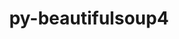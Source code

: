 ---
title: "py-beautifulsoup4"
layout: cache
categories: [package, develop]
meta: {"versions": ["4.12.3"], "compilers": ["gcc@=11.1.0", "gcc@=11.4.0", "gcc@=9.4.0", "oneapi@=2024.2.1"], "oss": ["ubuntu20.04", "ubuntu22.04"], "platforms": ["linux"], "targets": ["neoverse_v1", "neoverse_v2", "ppc64le", "x86_64_v3"], "stacks": ["data-vis-sdk", "e4s", "e4s-neoverse-v2", "e4s-neoverse_v1", "e4s-oneapi", "e4s-power", "root"], "num_specs": 108, "num_specs_by_stack": {"root": 108, "e4s-power": 21, "data-vis-sdk": 7, "e4s-neoverse_v1": 21, "e4s-neoverse-v2": 16, "e4s": 21, "e4s-oneapi": 22}}
spec_details: [{"hash": "vn5ra7xnwq7ohpzy7w7jjybkamkhxzg2", "compiler": "gcc@=9.4.0", "versions": ["4.12.3"], "os": "ubuntu20.04", "platform": "linux", "target": "ppc64le", "variants": ["build_system=python_pip", "~html5lib", "~lxml"], "stacks": ["root", "e4s-power"], "size": "-", "tarball": "https://binaries.spack.io/develop/build_cache/linux-ubuntu20.04-ppc64le/gcc-9.4.0/py-beautifulsoup4-4.12.3/linux-ubuntu20.04-ppc64le-gcc-9.4.0-py-beautifulsoup4-4.12.3-vn5ra7xnwq7ohpzy7w7jjybkamkhxzg2.spack"}, {"hash": "s3puuela6anpndlxc7oden24docpq2xx", "compiler": "gcc@=9.4.0", "versions": ["4.12.3"], "os": "ubuntu20.04", "platform": "linux", "target": "ppc64le", "variants": ["build_system=python_pip", "~html5lib", "~lxml"], "stacks": ["root", "e4s-power"], "size": "-", "tarball": "https://binaries.spack.io/develop/build_cache/linux-ubuntu20.04-ppc64le/gcc-9.4.0/py-beautifulsoup4-4.12.3/linux-ubuntu20.04-ppc64le-gcc-9.4.0-py-beautifulsoup4-4.12.3-s3puuela6anpndlxc7oden24docpq2xx.spack"}, {"hash": "mouo5glqhtcqzlrfi4suavuhviqs7muz", "compiler": "gcc@=9.4.0", "versions": ["4.12.3"], "os": "ubuntu20.04", "platform": "linux", "target": "ppc64le", "variants": ["build_system=python_pip", "~html5lib", "~lxml"], "stacks": ["root", "e4s-power"], "size": "-", "tarball": "https://binaries.spack.io/develop/build_cache/linux-ubuntu20.04-ppc64le/gcc-9.4.0/py-beautifulsoup4-4.12.3/linux-ubuntu20.04-ppc64le-gcc-9.4.0-py-beautifulsoup4-4.12.3-mouo5glqhtcqzlrfi4suavuhviqs7muz.spack"}, {"hash": "kd7wqoaa3p7gs7hqzvpvp7da2wi5fsi3", "compiler": "gcc@=9.4.0", "versions": ["4.12.3"], "os": "ubuntu20.04", "platform": "linux", "target": "ppc64le", "variants": ["build_system=python_pip", "~html5lib", "~lxml"], "stacks": ["root", "e4s-power"], "size": "-", "tarball": "https://binaries.spack.io/develop/build_cache/linux-ubuntu20.04-ppc64le/gcc-9.4.0/py-beautifulsoup4-4.12.3/linux-ubuntu20.04-ppc64le-gcc-9.4.0-py-beautifulsoup4-4.12.3-kd7wqoaa3p7gs7hqzvpvp7da2wi5fsi3.spack"}, {"hash": "opgqmjouvhawxgwvkccu4l3z24dcun5l", "compiler": "gcc@=9.4.0", "versions": ["4.12.3"], "os": "ubuntu20.04", "platform": "linux", "target": "ppc64le", "variants": ["build_system=python_pip", "~html5lib", "~lxml"], "stacks": ["root", "e4s-power"], "size": "-", "tarball": "https://binaries.spack.io/develop/build_cache/linux-ubuntu20.04-ppc64le/gcc-9.4.0/py-beautifulsoup4-4.12.3/linux-ubuntu20.04-ppc64le-gcc-9.4.0-py-beautifulsoup4-4.12.3-opgqmjouvhawxgwvkccu4l3z24dcun5l.spack"}, {"hash": "q6htpicqcre5db6mlfjf2xtqvguwjbgw", "compiler": "gcc@=9.4.0", "versions": ["4.12.3"], "os": "ubuntu20.04", "platform": "linux", "target": "ppc64le", "variants": ["build_system=python_pip", "~html5lib", "~lxml"], "stacks": ["root", "e4s-power"], "size": "-", "tarball": "https://binaries.spack.io/develop/build_cache/linux-ubuntu20.04-ppc64le/gcc-9.4.0/py-beautifulsoup4-4.12.3/linux-ubuntu20.04-ppc64le-gcc-9.4.0-py-beautifulsoup4-4.12.3-q6htpicqcre5db6mlfjf2xtqvguwjbgw.spack"}, {"hash": "mfogc7ngvzngd4pgh4ridjwx42mqdeth", "compiler": "gcc@=9.4.0", "versions": ["4.12.3"], "os": "ubuntu20.04", "platform": "linux", "target": "ppc64le", "variants": ["build_system=python_pip", "~html5lib", "~lxml"], "stacks": ["root", "e4s-power"], "size": "-", "tarball": "https://binaries.spack.io/develop/build_cache/linux-ubuntu20.04-ppc64le/gcc-9.4.0/py-beautifulsoup4-4.12.3/linux-ubuntu20.04-ppc64le-gcc-9.4.0-py-beautifulsoup4-4.12.3-mfogc7ngvzngd4pgh4ridjwx42mqdeth.spack"}, {"hash": "3gi2bkpqb7kzdfwxhagpgcc4jou5guhi", "compiler": "gcc@=9.4.0", "versions": ["4.12.3"], "os": "ubuntu20.04", "platform": "linux", "target": "ppc64le", "variants": ["build_system=python_pip", "~html5lib", "~lxml"], "stacks": ["root", "e4s-power"], "size": "-", "tarball": "https://binaries.spack.io/develop/build_cache/linux-ubuntu20.04-ppc64le/gcc-9.4.0/py-beautifulsoup4-4.12.3/linux-ubuntu20.04-ppc64le-gcc-9.4.0-py-beautifulsoup4-4.12.3-3gi2bkpqb7kzdfwxhagpgcc4jou5guhi.spack"}, {"hash": "4cdxthiafggofvgdd3gvtcawmqxgkhgr", "compiler": "gcc@=9.4.0", "versions": ["4.12.3"], "os": "ubuntu20.04", "platform": "linux", "target": "ppc64le", "variants": ["build_system=python_pip", "~html5lib", "~lxml"], "stacks": ["root", "e4s-power"], "size": "-", "tarball": "https://binaries.spack.io/develop/build_cache/linux-ubuntu20.04-ppc64le/gcc-9.4.0/py-beautifulsoup4-4.12.3/linux-ubuntu20.04-ppc64le-gcc-9.4.0-py-beautifulsoup4-4.12.3-4cdxthiafggofvgdd3gvtcawmqxgkhgr.spack"}, {"hash": "cdokqhfkqzahze6djm6fxwp6whzvls34", "compiler": "gcc@=9.4.0", "versions": ["4.12.3"], "os": "ubuntu20.04", "platform": "linux", "target": "ppc64le", "variants": ["build_system=python_pip", "~html5lib", "~lxml"], "stacks": ["root", "e4s-power"], "size": "-", "tarball": "https://binaries.spack.io/develop/build_cache/linux-ubuntu20.04-ppc64le/gcc-9.4.0/py-beautifulsoup4-4.12.3/linux-ubuntu20.04-ppc64le-gcc-9.4.0-py-beautifulsoup4-4.12.3-cdokqhfkqzahze6djm6fxwp6whzvls34.spack"}, {"hash": "dbm5hkuqkpgkdllg5asgsibk62am7jpt", "compiler": "gcc@=9.4.0", "versions": ["4.12.3"], "os": "ubuntu20.04", "platform": "linux", "target": "ppc64le", "variants": ["build_system=python_pip", "~html5lib", "~lxml"], "stacks": ["root", "e4s-power"], "size": "-", "tarball": "https://binaries.spack.io/develop/build_cache/linux-ubuntu20.04-ppc64le/gcc-9.4.0/py-beautifulsoup4-4.12.3/linux-ubuntu20.04-ppc64le-gcc-9.4.0-py-beautifulsoup4-4.12.3-dbm5hkuqkpgkdllg5asgsibk62am7jpt.spack"}, {"hash": "kppzoboz3nxxj6und7ad2eikbemt32wa", "compiler": "gcc@=9.4.0", "versions": ["4.12.3"], "os": "ubuntu20.04", "platform": "linux", "target": "ppc64le", "variants": ["build_system=python_pip", "~html5lib", "~lxml"], "stacks": ["root", "e4s-power"], "size": "-", "tarball": "https://binaries.spack.io/develop/build_cache/linux-ubuntu20.04-ppc64le/gcc-9.4.0/py-beautifulsoup4-4.12.3/linux-ubuntu20.04-ppc64le-gcc-9.4.0-py-beautifulsoup4-4.12.3-kppzoboz3nxxj6und7ad2eikbemt32wa.spack"}, {"hash": "losxune2japhx4a5bf4hi3x7vmrkcmgy", "compiler": "gcc@=9.4.0", "versions": ["4.12.3"], "os": "ubuntu20.04", "platform": "linux", "target": "ppc64le", "variants": ["build_system=python_pip", "~html5lib", "~lxml"], "stacks": ["root", "e4s-power"], "size": "-", "tarball": "https://binaries.spack.io/develop/build_cache/linux-ubuntu20.04-ppc64le/gcc-9.4.0/py-beautifulsoup4-4.12.3/linux-ubuntu20.04-ppc64le-gcc-9.4.0-py-beautifulsoup4-4.12.3-losxune2japhx4a5bf4hi3x7vmrkcmgy.spack"}, {"hash": "lukhr4oqlpj7jpcqpghwhtwy3wb7mbt6", "compiler": "gcc@=9.4.0", "versions": ["4.12.3"], "os": "ubuntu20.04", "platform": "linux", "target": "ppc64le", "variants": ["build_system=python_pip", "~html5lib", "~lxml"], "stacks": ["root", "e4s-power"], "size": "-", "tarball": "https://binaries.spack.io/develop/build_cache/linux-ubuntu20.04-ppc64le/gcc-9.4.0/py-beautifulsoup4-4.12.3/linux-ubuntu20.04-ppc64le-gcc-9.4.0-py-beautifulsoup4-4.12.3-lukhr4oqlpj7jpcqpghwhtwy3wb7mbt6.spack"}, {"hash": "mwbejsle3v33stnoqtzcoit4uyicgl6l", "compiler": "gcc@=9.4.0", "versions": ["4.12.3"], "os": "ubuntu20.04", "platform": "linux", "target": "ppc64le", "variants": ["build_system=python_pip", "~html5lib", "~lxml"], "stacks": ["root", "e4s-power"], "size": "-", "tarball": "https://binaries.spack.io/develop/build_cache/linux-ubuntu20.04-ppc64le/gcc-9.4.0/py-beautifulsoup4-4.12.3/linux-ubuntu20.04-ppc64le-gcc-9.4.0-py-beautifulsoup4-4.12.3-mwbejsle3v33stnoqtzcoit4uyicgl6l.spack"}, {"hash": "s7pqm7nbnsjy36fwevidwm6erv4cpf7d", "compiler": "gcc@=9.4.0", "versions": ["4.12.3"], "os": "ubuntu20.04", "platform": "linux", "target": "ppc64le", "variants": ["build_system=python_pip", "~html5lib", "~lxml"], "stacks": ["root", "e4s-power"], "size": "-", "tarball": "https://binaries.spack.io/develop/build_cache/linux-ubuntu20.04-ppc64le/gcc-9.4.0/py-beautifulsoup4-4.12.3/linux-ubuntu20.04-ppc64le-gcc-9.4.0-py-beautifulsoup4-4.12.3-s7pqm7nbnsjy36fwevidwm6erv4cpf7d.spack"}, {"hash": "ss2jhxlr4pblg2lqyn2io22cqhe5iq3m", "compiler": "gcc@=9.4.0", "versions": ["4.12.3"], "os": "ubuntu20.04", "platform": "linux", "target": "ppc64le", "variants": ["build_system=python_pip", "~html5lib", "~lxml"], "stacks": ["root", "e4s-power"], "size": "-", "tarball": "https://binaries.spack.io/develop/build_cache/linux-ubuntu20.04-ppc64le/gcc-9.4.0/py-beautifulsoup4-4.12.3/linux-ubuntu20.04-ppc64le-gcc-9.4.0-py-beautifulsoup4-4.12.3-ss2jhxlr4pblg2lqyn2io22cqhe5iq3m.spack"}, {"hash": "v2bvbz6spip3eyk2ua325jqjavpebdfg", "compiler": "gcc@=9.4.0", "versions": ["4.12.3"], "os": "ubuntu20.04", "platform": "linux", "target": "ppc64le", "variants": ["build_system=python_pip", "~html5lib", "~lxml"], "stacks": ["root", "e4s-power"], "size": "-", "tarball": "https://binaries.spack.io/develop/build_cache/linux-ubuntu20.04-ppc64le/gcc-9.4.0/py-beautifulsoup4-4.12.3/linux-ubuntu20.04-ppc64le-gcc-9.4.0-py-beautifulsoup4-4.12.3-v2bvbz6spip3eyk2ua325jqjavpebdfg.spack"}, {"hash": "vdwfucdfibx4uvy3un2y4jprrlw5njnu", "compiler": "gcc@=9.4.0", "versions": ["4.12.3"], "os": "ubuntu20.04", "platform": "linux", "target": "ppc64le", "variants": ["build_system=python_pip", "~html5lib", "~lxml"], "stacks": ["root", "e4s-power"], "size": "-", "tarball": "https://binaries.spack.io/develop/build_cache/linux-ubuntu20.04-ppc64le/gcc-9.4.0/py-beautifulsoup4-4.12.3/linux-ubuntu20.04-ppc64le-gcc-9.4.0-py-beautifulsoup4-4.12.3-vdwfucdfibx4uvy3un2y4jprrlw5njnu.spack"}, {"hash": "xpxsxzeiv7qxv3lusdk3rp7un44qccbt", "compiler": "gcc@=9.4.0", "versions": ["4.12.3"], "os": "ubuntu20.04", "platform": "linux", "target": "ppc64le", "variants": ["build_system=python_pip", "~html5lib", "~lxml"], "stacks": ["root", "e4s-power"], "size": "-", "tarball": "https://binaries.spack.io/develop/build_cache/linux-ubuntu20.04-ppc64le/gcc-9.4.0/py-beautifulsoup4-4.12.3/linux-ubuntu20.04-ppc64le-gcc-9.4.0-py-beautifulsoup4-4.12.3-xpxsxzeiv7qxv3lusdk3rp7un44qccbt.spack"}, {"hash": "ypiicrhy736ayudza2xr33fmvaal45cp", "compiler": "gcc@=9.4.0", "versions": ["4.12.3"], "os": "ubuntu20.04", "platform": "linux", "target": "ppc64le", "variants": ["build_system=python_pip", "~html5lib", "~lxml"], "stacks": ["root", "e4s-power"], "size": "-", "tarball": "https://binaries.spack.io/develop/build_cache/linux-ubuntu20.04-ppc64le/gcc-9.4.0/py-beautifulsoup4-4.12.3/linux-ubuntu20.04-ppc64le-gcc-9.4.0-py-beautifulsoup4-4.12.3-ypiicrhy736ayudza2xr33fmvaal45cp.spack"}, {"hash": "4e4jbmqm7qchiqliav5pngiat5ameoc4", "compiler": "gcc@=11.1.0", "versions": ["4.12.3"], "os": "ubuntu20.04", "platform": "linux", "target": "x86_64_v3", "variants": ["build_system=python_pip", "~html5lib", "~lxml"], "stacks": ["root", "data-vis-sdk"], "size": "-", "tarball": "https://binaries.spack.io/develop/build_cache/linux-ubuntu20.04-x86_64_v3/gcc-11.1.0/py-beautifulsoup4-4.12.3/linux-ubuntu20.04-x86_64_v3-gcc-11.1.0-py-beautifulsoup4-4.12.3-4e4jbmqm7qchiqliav5pngiat5ameoc4.spack"}, {"hash": "72hu2rea7wdb3q2hf62ciginadungpeo", "compiler": "gcc@=11.1.0", "versions": ["4.12.3"], "os": "ubuntu20.04", "platform": "linux", "target": "x86_64_v3", "variants": ["build_system=python_pip", "~html5lib", "~lxml"], "stacks": ["root", "data-vis-sdk"], "size": "-", "tarball": "https://binaries.spack.io/develop/build_cache/linux-ubuntu20.04-x86_64_v3/gcc-11.1.0/py-beautifulsoup4-4.12.3/linux-ubuntu20.04-x86_64_v3-gcc-11.1.0-py-beautifulsoup4-4.12.3-72hu2rea7wdb3q2hf62ciginadungpeo.spack"}, {"hash": "kh6ssf2wm7cxlyxlyk334l2wvspbq6r3", "compiler": "gcc@=11.1.0", "versions": ["4.12.3"], "os": "ubuntu20.04", "platform": "linux", "target": "x86_64_v3", "variants": ["build_system=python_pip", "~html5lib", "~lxml"], "stacks": ["root", "data-vis-sdk"], "size": "-", "tarball": "https://binaries.spack.io/develop/build_cache/linux-ubuntu20.04-x86_64_v3/gcc-11.1.0/py-beautifulsoup4-4.12.3/linux-ubuntu20.04-x86_64_v3-gcc-11.1.0-py-beautifulsoup4-4.12.3-kh6ssf2wm7cxlyxlyk334l2wvspbq6r3.spack"}, {"hash": "admrpyjbnb76xyjcbkq7vlnfpsf33urv", "compiler": "gcc@=11.1.0", "versions": ["4.12.3"], "os": "ubuntu20.04", "platform": "linux", "target": "x86_64_v3", "variants": ["build_system=python_pip", "~html5lib", "~lxml"], "stacks": ["root", "data-vis-sdk"], "size": "-", "tarball": "https://binaries.spack.io/develop/build_cache/linux-ubuntu20.04-x86_64_v3/gcc-11.1.0/py-beautifulsoup4-4.12.3/linux-ubuntu20.04-x86_64_v3-gcc-11.1.0-py-beautifulsoup4-4.12.3-admrpyjbnb76xyjcbkq7vlnfpsf33urv.spack"}, {"hash": "vl4ew5iunvwvqviek3a34ca5sep47xga", "compiler": "gcc@=11.1.0", "versions": ["4.12.3"], "os": "ubuntu20.04", "platform": "linux", "target": "x86_64_v3", "variants": ["build_system=python_pip", "~html5lib", "~lxml"], "stacks": ["root", "data-vis-sdk"], "size": "-", "tarball": "https://binaries.spack.io/develop/build_cache/linux-ubuntu20.04-x86_64_v3/gcc-11.1.0/py-beautifulsoup4-4.12.3/linux-ubuntu20.04-x86_64_v3-gcc-11.1.0-py-beautifulsoup4-4.12.3-vl4ew5iunvwvqviek3a34ca5sep47xga.spack"}, {"hash": "td2w5fjcm5ff3zlo6oxmxwli6rzczabz", "compiler": "gcc@=11.1.0", "versions": ["4.12.3"], "os": "ubuntu20.04", "platform": "linux", "target": "x86_64_v3", "variants": ["build_system=python_pip", "~html5lib", "~lxml"], "stacks": ["root", "data-vis-sdk"], "size": "-", "tarball": "https://binaries.spack.io/develop/build_cache/linux-ubuntu20.04-x86_64_v3/gcc-11.1.0/py-beautifulsoup4-4.12.3/linux-ubuntu20.04-x86_64_v3-gcc-11.1.0-py-beautifulsoup4-4.12.3-td2w5fjcm5ff3zlo6oxmxwli6rzczabz.spack"}, {"hash": "lkm5tqmzvsbehx3ltfuwlaxzqo35ot52", "compiler": "gcc@=11.1.0", "versions": ["4.12.3"], "os": "ubuntu20.04", "platform": "linux", "target": "x86_64_v3", "variants": ["build_system=python_pip", "~html5lib", "~lxml"], "stacks": ["root", "data-vis-sdk"], "size": "-", "tarball": "https://binaries.spack.io/develop/build_cache/linux-ubuntu20.04-x86_64_v3/gcc-11.1.0/py-beautifulsoup4-4.12.3/linux-ubuntu20.04-x86_64_v3-gcc-11.1.0-py-beautifulsoup4-4.12.3-lkm5tqmzvsbehx3ltfuwlaxzqo35ot52.spack"}, {"hash": "ejmiec62fgovvgtfqyqpb43siqt5tqgh", "compiler": "gcc@=11.4.0", "versions": ["4.12.3"], "os": "ubuntu22.04", "platform": "linux", "target": "neoverse_v1", "variants": ["build_system=python_pip", "~html5lib", "~lxml"], "stacks": ["root", "e4s-neoverse_v1"], "size": "-", "tarball": "https://binaries.spack.io/develop/build_cache/linux-ubuntu22.04-neoverse_v1/gcc-11.4.0/py-beautifulsoup4-4.12.3/linux-ubuntu22.04-neoverse_v1-gcc-11.4.0-py-beautifulsoup4-4.12.3-ejmiec62fgovvgtfqyqpb43siqt5tqgh.spack"}, {"hash": "wptzklwwlx7mls5loadfgjbkgkv7nc3a", "compiler": "gcc@=11.4.0", "versions": ["4.12.3"], "os": "ubuntu22.04", "platform": "linux", "target": "neoverse_v1", "variants": ["build_system=python_pip", "~html5lib", "~lxml"], "stacks": ["root", "e4s-neoverse_v1"], "size": "-", "tarball": "https://binaries.spack.io/develop/build_cache/linux-ubuntu22.04-neoverse_v1/gcc-11.4.0/py-beautifulsoup4-4.12.3/linux-ubuntu22.04-neoverse_v1-gcc-11.4.0-py-beautifulsoup4-4.12.3-wptzklwwlx7mls5loadfgjbkgkv7nc3a.spack"}, {"hash": "cqgbbqwov43ecsh2mxc7hvnrs43oo6x2", "compiler": "gcc@=11.4.0", "versions": ["4.12.3"], "os": "ubuntu22.04", "platform": "linux", "target": "neoverse_v1", "variants": ["build_system=python_pip", "~html5lib", "~lxml"], "stacks": ["root", "e4s-neoverse_v1"], "size": "-", "tarball": "https://binaries.spack.io/develop/build_cache/linux-ubuntu22.04-neoverse_v1/gcc-11.4.0/py-beautifulsoup4-4.12.3/linux-ubuntu22.04-neoverse_v1-gcc-11.4.0-py-beautifulsoup4-4.12.3-cqgbbqwov43ecsh2mxc7hvnrs43oo6x2.spack"}, {"hash": "s42ambt6sys7w5uvnam7hvz4jpcrs3fe", "compiler": "gcc@=11.4.0", "versions": ["4.12.3"], "os": "ubuntu22.04", "platform": "linux", "target": "neoverse_v1", "variants": ["build_system=python_pip", "~html5lib", "~lxml"], "stacks": ["root", "e4s-neoverse_v1"], "size": "-", "tarball": "https://binaries.spack.io/develop/build_cache/linux-ubuntu22.04-neoverse_v1/gcc-11.4.0/py-beautifulsoup4-4.12.3/linux-ubuntu22.04-neoverse_v1-gcc-11.4.0-py-beautifulsoup4-4.12.3-s42ambt6sys7w5uvnam7hvz4jpcrs3fe.spack"}, {"hash": "3fw3qfcmxpxrew7awgyazxeogvslbfyy", "compiler": "gcc@=11.4.0", "versions": ["4.12.3"], "os": "ubuntu22.04", "platform": "linux", "target": "neoverse_v1", "variants": ["build_system=python_pip", "~html5lib", "~lxml"], "stacks": ["root", "e4s-neoverse_v1"], "size": "-", "tarball": "https://binaries.spack.io/develop/build_cache/linux-ubuntu22.04-neoverse_v1/gcc-11.4.0/py-beautifulsoup4-4.12.3/linux-ubuntu22.04-neoverse_v1-gcc-11.4.0-py-beautifulsoup4-4.12.3-3fw3qfcmxpxrew7awgyazxeogvslbfyy.spack"}, {"hash": "rybghi5tpm3eggx2phnhpsy7irjrqeaa", "compiler": "gcc@=11.4.0", "versions": ["4.12.3"], "os": "ubuntu22.04", "platform": "linux", "target": "neoverse_v1", "variants": ["build_system=python_pip", "~html5lib", "~lxml"], "stacks": ["root", "e4s-neoverse_v1"], "size": "-", "tarball": "https://binaries.spack.io/develop/build_cache/linux-ubuntu22.04-neoverse_v1/gcc-11.4.0/py-beautifulsoup4-4.12.3/linux-ubuntu22.04-neoverse_v1-gcc-11.4.0-py-beautifulsoup4-4.12.3-rybghi5tpm3eggx2phnhpsy7irjrqeaa.spack"}, {"hash": "lhorrvuge3w7qsfwwzxme6rsybwdd2vg", "compiler": "gcc@=11.4.0", "versions": ["4.12.3"], "os": "ubuntu22.04", "platform": "linux", "target": "neoverse_v1", "variants": ["build_system=python_pip", "~html5lib", "~lxml"], "stacks": ["root", "e4s-neoverse_v1"], "size": "-", "tarball": "https://binaries.spack.io/develop/build_cache/linux-ubuntu22.04-neoverse_v1/gcc-11.4.0/py-beautifulsoup4-4.12.3/linux-ubuntu22.04-neoverse_v1-gcc-11.4.0-py-beautifulsoup4-4.12.3-lhorrvuge3w7qsfwwzxme6rsybwdd2vg.spack"}, {"hash": "4g4xmhw2pwwlmfnw6c7zakfod6foquqa", "compiler": "gcc@=11.4.0", "versions": ["4.12.3"], "os": "ubuntu22.04", "platform": "linux", "target": "neoverse_v1", "variants": ["build_system=python_pip", "~html5lib", "~lxml"], "stacks": ["root", "e4s-neoverse_v1"], "size": "-", "tarball": "https://binaries.spack.io/develop/build_cache/linux-ubuntu22.04-neoverse_v1/gcc-11.4.0/py-beautifulsoup4-4.12.3/linux-ubuntu22.04-neoverse_v1-gcc-11.4.0-py-beautifulsoup4-4.12.3-4g4xmhw2pwwlmfnw6c7zakfod6foquqa.spack"}, {"hash": "4qfmjrp4qy65geac2glei5fx4vblqzxp", "compiler": "gcc@=11.4.0", "versions": ["4.12.3"], "os": "ubuntu22.04", "platform": "linux", "target": "neoverse_v1", "variants": ["build_system=python_pip", "~html5lib", "~lxml"], "stacks": ["root", "e4s-neoverse_v1"], "size": "-", "tarball": "https://binaries.spack.io/develop/build_cache/linux-ubuntu22.04-neoverse_v1/gcc-11.4.0/py-beautifulsoup4-4.12.3/linux-ubuntu22.04-neoverse_v1-gcc-11.4.0-py-beautifulsoup4-4.12.3-4qfmjrp4qy65geac2glei5fx4vblqzxp.spack"}, {"hash": "5mbdophj26jj3yin4vxr6qrkina2kpus", "compiler": "gcc@=11.4.0", "versions": ["4.12.3"], "os": "ubuntu22.04", "platform": "linux", "target": "neoverse_v1", "variants": ["build_system=python_pip", "~html5lib", "~lxml"], "stacks": ["root", "e4s-neoverse_v1"], "size": "-", "tarball": "https://binaries.spack.io/develop/build_cache/linux-ubuntu22.04-neoverse_v1/gcc-11.4.0/py-beautifulsoup4-4.12.3/linux-ubuntu22.04-neoverse_v1-gcc-11.4.0-py-beautifulsoup4-4.12.3-5mbdophj26jj3yin4vxr6qrkina2kpus.spack"}, {"hash": "7pojz5hyedgdfytjfdkrhmvksbjjycgj", "compiler": "gcc@=11.4.0", "versions": ["4.12.3"], "os": "ubuntu22.04", "platform": "linux", "target": "neoverse_v1", "variants": ["build_system=python_pip", "~html5lib", "~lxml"], "stacks": ["root", "e4s-neoverse_v1"], "size": "-", "tarball": "https://binaries.spack.io/develop/build_cache/linux-ubuntu22.04-neoverse_v1/gcc-11.4.0/py-beautifulsoup4-4.12.3/linux-ubuntu22.04-neoverse_v1-gcc-11.4.0-py-beautifulsoup4-4.12.3-7pojz5hyedgdfytjfdkrhmvksbjjycgj.spack"}, {"hash": "7rsjikbq742az2aibyeohqfx2sngvnw7", "compiler": "gcc@=11.4.0", "versions": ["4.12.3"], "os": "ubuntu22.04", "platform": "linux", "target": "neoverse_v1", "variants": ["build_system=python_pip", "~html5lib", "~lxml"], "stacks": ["root", "e4s-neoverse_v1"], "size": "-", "tarball": "https://binaries.spack.io/develop/build_cache/linux-ubuntu22.04-neoverse_v1/gcc-11.4.0/py-beautifulsoup4-4.12.3/linux-ubuntu22.04-neoverse_v1-gcc-11.4.0-py-beautifulsoup4-4.12.3-7rsjikbq742az2aibyeohqfx2sngvnw7.spack"}, {"hash": "b4wiumpwlvmbujxjqjs4gmkij5xvrkju", "compiler": "gcc@=11.4.0", "versions": ["4.12.3"], "os": "ubuntu22.04", "platform": "linux", "target": "neoverse_v1", "variants": ["build_system=python_pip", "~html5lib", "~lxml"], "stacks": ["root", "e4s-neoverse_v1"], "size": "-", "tarball": "https://binaries.spack.io/develop/build_cache/linux-ubuntu22.04-neoverse_v1/gcc-11.4.0/py-beautifulsoup4-4.12.3/linux-ubuntu22.04-neoverse_v1-gcc-11.4.0-py-beautifulsoup4-4.12.3-b4wiumpwlvmbujxjqjs4gmkij5xvrkju.spack"}, {"hash": "br27azrtdyktq2z5ze7wpefbk2ju77rl", "compiler": "gcc@=11.4.0", "versions": ["4.12.3"], "os": "ubuntu22.04", "platform": "linux", "target": "neoverse_v1", "variants": ["build_system=python_pip", "~html5lib", "~lxml"], "stacks": ["root", "e4s-neoverse_v1"], "size": "-", "tarball": "https://binaries.spack.io/develop/build_cache/linux-ubuntu22.04-neoverse_v1/gcc-11.4.0/py-beautifulsoup4-4.12.3/linux-ubuntu22.04-neoverse_v1-gcc-11.4.0-py-beautifulsoup4-4.12.3-br27azrtdyktq2z5ze7wpefbk2ju77rl.spack"}, {"hash": "clur3ddxdkpaks73c77ly7ljd5qujlba", "compiler": "gcc@=11.4.0", "versions": ["4.12.3"], "os": "ubuntu22.04", "platform": "linux", "target": "neoverse_v1", "variants": ["build_system=python_pip", "~html5lib", "~lxml"], "stacks": ["root", "e4s-neoverse_v1"], "size": "-", "tarball": "https://binaries.spack.io/develop/build_cache/linux-ubuntu22.04-neoverse_v1/gcc-11.4.0/py-beautifulsoup4-4.12.3/linux-ubuntu22.04-neoverse_v1-gcc-11.4.0-py-beautifulsoup4-4.12.3-clur3ddxdkpaks73c77ly7ljd5qujlba.spack"}, {"hash": "dcxc6nkzrje6xxzoylbpb2f6qt6dpjjq", "compiler": "gcc@=11.4.0", "versions": ["4.12.3"], "os": "ubuntu22.04", "platform": "linux", "target": "neoverse_v1", "variants": ["build_system=python_pip", "~html5lib", "~lxml"], "stacks": ["root", "e4s-neoverse_v1"], "size": "-", "tarball": "https://binaries.spack.io/develop/build_cache/linux-ubuntu22.04-neoverse_v1/gcc-11.4.0/py-beautifulsoup4-4.12.3/linux-ubuntu22.04-neoverse_v1-gcc-11.4.0-py-beautifulsoup4-4.12.3-dcxc6nkzrje6xxzoylbpb2f6qt6dpjjq.spack"}, {"hash": "fm6cz4lk2mcidzbqd4p2eum7pcqgay2t", "compiler": "gcc@=11.4.0", "versions": ["4.12.3"], "os": "ubuntu22.04", "platform": "linux", "target": "neoverse_v1", "variants": ["build_system=python_pip", "~html5lib", "~lxml"], "stacks": ["root", "e4s-neoverse_v1"], "size": "-", "tarball": "https://binaries.spack.io/develop/build_cache/linux-ubuntu22.04-neoverse_v1/gcc-11.4.0/py-beautifulsoup4-4.12.3/linux-ubuntu22.04-neoverse_v1-gcc-11.4.0-py-beautifulsoup4-4.12.3-fm6cz4lk2mcidzbqd4p2eum7pcqgay2t.spack"}, {"hash": "g2c75vhwnf7sicksj326jobvu4i5zitw", "compiler": "gcc@=11.4.0", "versions": ["4.12.3"], "os": "ubuntu22.04", "platform": "linux", "target": "neoverse_v1", "variants": ["build_system=python_pip", "~html5lib", "~lxml"], "stacks": ["root", "e4s-neoverse_v1"], "size": "-", "tarball": "https://binaries.spack.io/develop/build_cache/linux-ubuntu22.04-neoverse_v1/gcc-11.4.0/py-beautifulsoup4-4.12.3/linux-ubuntu22.04-neoverse_v1-gcc-11.4.0-py-beautifulsoup4-4.12.3-g2c75vhwnf7sicksj326jobvu4i5zitw.spack"}, {"hash": "ltq6rew5pczz5qblnvyeuf4voue5yssw", "compiler": "gcc@=11.4.0", "versions": ["4.12.3"], "os": "ubuntu22.04", "platform": "linux", "target": "neoverse_v1", "variants": ["build_system=python_pip", "~html5lib", "~lxml"], "stacks": ["root", "e4s-neoverse_v1"], "size": "-", "tarball": "https://binaries.spack.io/develop/build_cache/linux-ubuntu22.04-neoverse_v1/gcc-11.4.0/py-beautifulsoup4-4.12.3/linux-ubuntu22.04-neoverse_v1-gcc-11.4.0-py-beautifulsoup4-4.12.3-ltq6rew5pczz5qblnvyeuf4voue5yssw.spack"}, {"hash": "qmhsfr7y4dzhkdvyr4ez65r76fzclhil", "compiler": "gcc@=11.4.0", "versions": ["4.12.3"], "os": "ubuntu22.04", "platform": "linux", "target": "neoverse_v1", "variants": ["build_system=python_pip", "~html5lib", "~lxml"], "stacks": ["root", "e4s-neoverse_v1"], "size": "-", "tarball": "https://binaries.spack.io/develop/build_cache/linux-ubuntu22.04-neoverse_v1/gcc-11.4.0/py-beautifulsoup4-4.12.3/linux-ubuntu22.04-neoverse_v1-gcc-11.4.0-py-beautifulsoup4-4.12.3-qmhsfr7y4dzhkdvyr4ez65r76fzclhil.spack"}, {"hash": "qmwsojjeltoh55wuvm56g3ng5ezn3n23", "compiler": "gcc@=11.4.0", "versions": ["4.12.3"], "os": "ubuntu22.04", "platform": "linux", "target": "neoverse_v1", "variants": ["build_system=python_pip", "~html5lib", "~lxml"], "stacks": ["root", "e4s-neoverse_v1"], "size": "-", "tarball": "https://binaries.spack.io/develop/build_cache/linux-ubuntu22.04-neoverse_v1/gcc-11.4.0/py-beautifulsoup4-4.12.3/linux-ubuntu22.04-neoverse_v1-gcc-11.4.0-py-beautifulsoup4-4.12.3-qmwsojjeltoh55wuvm56g3ng5ezn3n23.spack"}, {"hash": "4k3dpx5zmmjdagiqqbvwp37mr6jv5lgl", "compiler": "gcc@=11.4.0", "versions": ["4.12.3"], "os": "ubuntu22.04", "platform": "linux", "target": "neoverse_v2", "variants": ["build_system=python_pip", "~html5lib", "~lxml"], "stacks": ["root", "e4s-neoverse-v2"], "size": "-", "tarball": "https://binaries.spack.io/develop/build_cache/linux-ubuntu22.04-neoverse_v2/gcc-11.4.0/py-beautifulsoup4-4.12.3/linux-ubuntu22.04-neoverse_v2-gcc-11.4.0-py-beautifulsoup4-4.12.3-4k3dpx5zmmjdagiqqbvwp37mr6jv5lgl.spack"}, {"hash": "zahkdu3gcoztciqrteu25yhyfqimwzal", "compiler": "gcc@=11.4.0", "versions": ["4.12.3"], "os": "ubuntu22.04", "platform": "linux", "target": "neoverse_v2", "variants": ["build_system=python_pip", "~html5lib", "~lxml"], "stacks": ["root", "e4s-neoverse-v2"], "size": "-", "tarball": "https://binaries.spack.io/develop/build_cache/linux-ubuntu22.04-neoverse_v2/gcc-11.4.0/py-beautifulsoup4-4.12.3/linux-ubuntu22.04-neoverse_v2-gcc-11.4.0-py-beautifulsoup4-4.12.3-zahkdu3gcoztciqrteu25yhyfqimwzal.spack"}, {"hash": "koqp7vp5pefa7dlqgndkmhhricnticzm", "compiler": "gcc@=11.4.0", "versions": ["4.12.3"], "os": "ubuntu22.04", "platform": "linux", "target": "neoverse_v2", "variants": ["build_system=python_pip", "~html5lib", "~lxml"], "stacks": ["root", "e4s-neoverse-v2"], "size": "-", "tarball": "https://binaries.spack.io/develop/build_cache/linux-ubuntu22.04-neoverse_v2/gcc-11.4.0/py-beautifulsoup4-4.12.3/linux-ubuntu22.04-neoverse_v2-gcc-11.4.0-py-beautifulsoup4-4.12.3-koqp7vp5pefa7dlqgndkmhhricnticzm.spack"}, {"hash": "7f7yeboqzmbn6doblvas3odlajm6npiw", "compiler": "gcc@=11.4.0", "versions": ["4.12.3"], "os": "ubuntu22.04", "platform": "linux", "target": "neoverse_v2", "variants": ["build_system=python_pip", "~html5lib", "~lxml"], "stacks": ["root", "e4s-neoverse-v2"], "size": "-", "tarball": "https://binaries.spack.io/develop/build_cache/linux-ubuntu22.04-neoverse_v2/gcc-11.4.0/py-beautifulsoup4-4.12.3/linux-ubuntu22.04-neoverse_v2-gcc-11.4.0-py-beautifulsoup4-4.12.3-7f7yeboqzmbn6doblvas3odlajm6npiw.spack"}, {"hash": "oqhv45zoxyhhgztl2fg4gladsyg4sofi", "compiler": "gcc@=11.4.0", "versions": ["4.12.3"], "os": "ubuntu22.04", "platform": "linux", "target": "neoverse_v2", "variants": ["build_system=python_pip", "~html5lib", "~lxml"], "stacks": ["root", "e4s-neoverse-v2"], "size": "-", "tarball": "https://binaries.spack.io/develop/build_cache/linux-ubuntu22.04-neoverse_v2/gcc-11.4.0/py-beautifulsoup4-4.12.3/linux-ubuntu22.04-neoverse_v2-gcc-11.4.0-py-beautifulsoup4-4.12.3-oqhv45zoxyhhgztl2fg4gladsyg4sofi.spack"}, {"hash": "idvubyastu3rqraqe7kr7v5kfb53x4lb", "compiler": "gcc@=11.4.0", "versions": ["4.12.3"], "os": "ubuntu22.04", "platform": "linux", "target": "neoverse_v2", "variants": ["build_system=python_pip", "~html5lib", "~lxml"], "stacks": ["root", "e4s-neoverse-v2"], "size": "-", "tarball": "https://binaries.spack.io/develop/build_cache/linux-ubuntu22.04-neoverse_v2/gcc-11.4.0/py-beautifulsoup4-4.12.3/linux-ubuntu22.04-neoverse_v2-gcc-11.4.0-py-beautifulsoup4-4.12.3-idvubyastu3rqraqe7kr7v5kfb53x4lb.spack"}, {"hash": "z44p4th64uigjtyo2svocplhgncrhajj", "compiler": "gcc@=11.4.0", "versions": ["4.12.3"], "os": "ubuntu22.04", "platform": "linux", "target": "neoverse_v2", "variants": ["build_system=python_pip", "~html5lib", "~lxml"], "stacks": ["root", "e4s-neoverse-v2"], "size": "-", "tarball": "https://binaries.spack.io/develop/build_cache/linux-ubuntu22.04-neoverse_v2/gcc-11.4.0/py-beautifulsoup4-4.12.3/linux-ubuntu22.04-neoverse_v2-gcc-11.4.0-py-beautifulsoup4-4.12.3-z44p4th64uigjtyo2svocplhgncrhajj.spack"}, {"hash": "42wzockct25iyqnvyemai3qgep3xm6s3", "compiler": "gcc@=11.4.0", "versions": ["4.12.3"], "os": "ubuntu22.04", "platform": "linux", "target": "neoverse_v2", "variants": ["build_system=python_pip", "~html5lib", "~lxml"], "stacks": ["root", "e4s-neoverse-v2"], "size": "-", "tarball": "https://binaries.spack.io/develop/build_cache/linux-ubuntu22.04-neoverse_v2/gcc-11.4.0/py-beautifulsoup4-4.12.3/linux-ubuntu22.04-neoverse_v2-gcc-11.4.0-py-beautifulsoup4-4.12.3-42wzockct25iyqnvyemai3qgep3xm6s3.spack"}, {"hash": "eh4pj6cmvlc2hk3i7pzhg55f57423n3f", "compiler": "gcc@=11.4.0", "versions": ["4.12.3"], "os": "ubuntu22.04", "platform": "linux", "target": "neoverse_v2", "variants": ["build_system=python_pip", "~html5lib", "~lxml"], "stacks": ["root", "e4s-neoverse-v2"], "size": "-", "tarball": "https://binaries.spack.io/develop/build_cache/linux-ubuntu22.04-neoverse_v2/gcc-11.4.0/py-beautifulsoup4-4.12.3/linux-ubuntu22.04-neoverse_v2-gcc-11.4.0-py-beautifulsoup4-4.12.3-eh4pj6cmvlc2hk3i7pzhg55f57423n3f.spack"}, {"hash": "hbzgai4bgmhicodhgarsmk6gu7ggk2xg", "compiler": "gcc@=11.4.0", "versions": ["4.12.3"], "os": "ubuntu22.04", "platform": "linux", "target": "neoverse_v2", "variants": ["build_system=python_pip", "~html5lib", "~lxml"], "stacks": ["root", "e4s-neoverse-v2"], "size": "-", "tarball": "https://binaries.spack.io/develop/build_cache/linux-ubuntu22.04-neoverse_v2/gcc-11.4.0/py-beautifulsoup4-4.12.3/linux-ubuntu22.04-neoverse_v2-gcc-11.4.0-py-beautifulsoup4-4.12.3-hbzgai4bgmhicodhgarsmk6gu7ggk2xg.spack"}, {"hash": "hhf6vtzuiblegzrqwtte5pqrfqcohyvg", "compiler": "gcc@=11.4.0", "versions": ["4.12.3"], "os": "ubuntu22.04", "platform": "linux", "target": "neoverse_v2", "variants": ["build_system=python_pip", "~html5lib", "~lxml"], "stacks": ["root", "e4s-neoverse-v2"], "size": "-", "tarball": "https://binaries.spack.io/develop/build_cache/linux-ubuntu22.04-neoverse_v2/gcc-11.4.0/py-beautifulsoup4-4.12.3/linux-ubuntu22.04-neoverse_v2-gcc-11.4.0-py-beautifulsoup4-4.12.3-hhf6vtzuiblegzrqwtte5pqrfqcohyvg.spack"}, {"hash": "mavj4dluqxsnfkjcinxzehva3ktciiue", "compiler": "gcc@=11.4.0", "versions": ["4.12.3"], "os": "ubuntu22.04", "platform": "linux", "target": "neoverse_v2", "variants": ["build_system=python_pip", "~html5lib", "~lxml"], "stacks": ["root", "e4s-neoverse-v2"], "size": "-", "tarball": "https://binaries.spack.io/develop/build_cache/linux-ubuntu22.04-neoverse_v2/gcc-11.4.0/py-beautifulsoup4-4.12.3/linux-ubuntu22.04-neoverse_v2-gcc-11.4.0-py-beautifulsoup4-4.12.3-mavj4dluqxsnfkjcinxzehva3ktciiue.spack"}, {"hash": "s3lqnh43g53243qkumxqeu7v52c43c77", "compiler": "gcc@=11.4.0", "versions": ["4.12.3"], "os": "ubuntu22.04", "platform": "linux", "target": "neoverse_v2", "variants": ["build_system=python_pip", "~html5lib", "~lxml"], "stacks": ["root", "e4s-neoverse-v2"], "size": "-", "tarball": "https://binaries.spack.io/develop/build_cache/linux-ubuntu22.04-neoverse_v2/gcc-11.4.0/py-beautifulsoup4-4.12.3/linux-ubuntu22.04-neoverse_v2-gcc-11.4.0-py-beautifulsoup4-4.12.3-s3lqnh43g53243qkumxqeu7v52c43c77.spack"}, {"hash": "shkhlfd2bductj25m3wpua252mroucvi", "compiler": "gcc@=11.4.0", "versions": ["4.12.3"], "os": "ubuntu22.04", "platform": "linux", "target": "neoverse_v2", "variants": ["build_system=python_pip", "~html5lib", "~lxml"], "stacks": ["root", "e4s-neoverse-v2"], "size": "-", "tarball": "https://binaries.spack.io/develop/build_cache/linux-ubuntu22.04-neoverse_v2/gcc-11.4.0/py-beautifulsoup4-4.12.3/linux-ubuntu22.04-neoverse_v2-gcc-11.4.0-py-beautifulsoup4-4.12.3-shkhlfd2bductj25m3wpua252mroucvi.spack"}, {"hash": "xm6hfunoabbfqv5fnv6okrlyrvjbmnli", "compiler": "gcc@=11.4.0", "versions": ["4.12.3"], "os": "ubuntu22.04", "platform": "linux", "target": "neoverse_v2", "variants": ["build_system=python_pip", "~html5lib", "~lxml"], "stacks": ["root", "e4s-neoverse-v2"], "size": "-", "tarball": "https://binaries.spack.io/develop/build_cache/linux-ubuntu22.04-neoverse_v2/gcc-11.4.0/py-beautifulsoup4-4.12.3/linux-ubuntu22.04-neoverse_v2-gcc-11.4.0-py-beautifulsoup4-4.12.3-xm6hfunoabbfqv5fnv6okrlyrvjbmnli.spack"}, {"hash": "xy2q3e6extxwo53g3k7qra7tiipsahww", "compiler": "gcc@=11.4.0", "versions": ["4.12.3"], "os": "ubuntu22.04", "platform": "linux", "target": "neoverse_v2", "variants": ["build_system=python_pip", "~html5lib", "~lxml"], "stacks": ["root", "e4s-neoverse-v2"], "size": "-", "tarball": "https://binaries.spack.io/develop/build_cache/linux-ubuntu22.04-neoverse_v2/gcc-11.4.0/py-beautifulsoup4-4.12.3/linux-ubuntu22.04-neoverse_v2-gcc-11.4.0-py-beautifulsoup4-4.12.3-xy2q3e6extxwo53g3k7qra7tiipsahww.spack"}, {"hash": "gdam6u3xlhnkml4wt2rvcoqvz4v7pfo2", "compiler": "gcc@=11.4.0", "versions": ["4.12.3"], "os": "ubuntu22.04", "platform": "linux", "target": "x86_64_v3", "variants": ["build_system=python_pip", "~html5lib", "~lxml"], "stacks": ["root", "e4s"], "size": "-", "tarball": "https://binaries.spack.io/develop/build_cache/linux-ubuntu22.04-x86_64_v3/gcc-11.4.0/py-beautifulsoup4-4.12.3/linux-ubuntu22.04-x86_64_v3-gcc-11.4.0-py-beautifulsoup4-4.12.3-gdam6u3xlhnkml4wt2rvcoqvz4v7pfo2.spack"}, {"hash": "zzf2fmmdoshyttcmhprrs3jzlwji5p6v", "compiler": "gcc@=11.4.0", "versions": ["4.12.3"], "os": "ubuntu22.04", "platform": "linux", "target": "x86_64_v3", "variants": ["build_system=python_pip", "~html5lib", "~lxml"], "stacks": ["root", "e4s"], "size": "-", "tarball": "https://binaries.spack.io/develop/build_cache/linux-ubuntu22.04-x86_64_v3/gcc-11.4.0/py-beautifulsoup4-4.12.3/linux-ubuntu22.04-x86_64_v3-gcc-11.4.0-py-beautifulsoup4-4.12.3-zzf2fmmdoshyttcmhprrs3jzlwji5p6v.spack"}, {"hash": "hwimzwdeaaftjraaivaze7cderxodz3m", "compiler": "gcc@=11.4.0", "versions": ["4.12.3"], "os": "ubuntu22.04", "platform": "linux", "target": "x86_64_v3", "variants": ["build_system=python_pip", "~html5lib", "~lxml"], "stacks": ["root", "e4s"], "size": "-", "tarball": "https://binaries.spack.io/develop/build_cache/linux-ubuntu22.04-x86_64_v3/gcc-11.4.0/py-beautifulsoup4-4.12.3/linux-ubuntu22.04-x86_64_v3-gcc-11.4.0-py-beautifulsoup4-4.12.3-hwimzwdeaaftjraaivaze7cderxodz3m.spack"}, {"hash": "xjyew2f2fbai3xoiluouakagx3qm26dz", "compiler": "gcc@=11.4.0", "versions": ["4.12.3"], "os": "ubuntu22.04", "platform": "linux", "target": "x86_64_v3", "variants": ["build_system=python_pip", "~html5lib", "~lxml"], "stacks": ["root", "e4s"], "size": "-", "tarball": "https://binaries.spack.io/develop/build_cache/linux-ubuntu22.04-x86_64_v3/gcc-11.4.0/py-beautifulsoup4-4.12.3/linux-ubuntu22.04-x86_64_v3-gcc-11.4.0-py-beautifulsoup4-4.12.3-xjyew2f2fbai3xoiluouakagx3qm26dz.spack"}, {"hash": "gqadw3k25ewpvlaolvcgs5pj4jkh3v2k", "compiler": "gcc@=11.4.0", "versions": ["4.12.3"], "os": "ubuntu22.04", "platform": "linux", "target": "x86_64_v3", "variants": ["build_system=python_pip", "~html5lib", "~lxml"], "stacks": ["root", "e4s"], "size": "-", "tarball": "https://binaries.spack.io/develop/build_cache/linux-ubuntu22.04-x86_64_v3/gcc-11.4.0/py-beautifulsoup4-4.12.3/linux-ubuntu22.04-x86_64_v3-gcc-11.4.0-py-beautifulsoup4-4.12.3-gqadw3k25ewpvlaolvcgs5pj4jkh3v2k.spack"}, {"hash": "aa6hhdel24kbbrf4nbjus7slfmgfrkbf", "compiler": "gcc@=11.4.0", "versions": ["4.12.3"], "os": "ubuntu22.04", "platform": "linux", "target": "x86_64_v3", "variants": ["build_system=python_pip", "~html5lib", "~lxml"], "stacks": ["root", "e4s"], "size": "-", "tarball": "https://binaries.spack.io/develop/build_cache/linux-ubuntu22.04-x86_64_v3/gcc-11.4.0/py-beautifulsoup4-4.12.3/linux-ubuntu22.04-x86_64_v3-gcc-11.4.0-py-beautifulsoup4-4.12.3-aa6hhdel24kbbrf4nbjus7slfmgfrkbf.spack"}, {"hash": "kreunhefk3keopximte2wpk6vb6zhn23", "compiler": "gcc@=11.4.0", "versions": ["4.12.3"], "os": "ubuntu22.04", "platform": "linux", "target": "x86_64_v3", "variants": ["build_system=python_pip", "~html5lib", "~lxml"], "stacks": ["root", "e4s"], "size": "-", "tarball": "https://binaries.spack.io/develop/build_cache/linux-ubuntu22.04-x86_64_v3/gcc-11.4.0/py-beautifulsoup4-4.12.3/linux-ubuntu22.04-x86_64_v3-gcc-11.4.0-py-beautifulsoup4-4.12.3-kreunhefk3keopximte2wpk6vb6zhn23.spack"}, {"hash": "26ue2xzaamlhkiuie45g7bj5x5xo67jx", "compiler": "gcc@=11.4.0", "versions": ["4.12.3"], "os": "ubuntu22.04", "platform": "linux", "target": "x86_64_v3", "variants": ["build_system=python_pip", "~html5lib", "~lxml"], "stacks": ["root", "e4s"], "size": "-", "tarball": "https://binaries.spack.io/develop/build_cache/linux-ubuntu22.04-x86_64_v3/gcc-11.4.0/py-beautifulsoup4-4.12.3/linux-ubuntu22.04-x86_64_v3-gcc-11.4.0-py-beautifulsoup4-4.12.3-26ue2xzaamlhkiuie45g7bj5x5xo67jx.spack"}, {"hash": "2puu47waazy4fr6lbqttkddptpxgkt6v", "compiler": "gcc@=11.4.0", "versions": ["4.12.3"], "os": "ubuntu22.04", "platform": "linux", "target": "x86_64_v3", "variants": ["build_system=python_pip", "~html5lib", "~lxml"], "stacks": ["root", "e4s"], "size": "-", "tarball": "https://binaries.spack.io/develop/build_cache/linux-ubuntu22.04-x86_64_v3/gcc-11.4.0/py-beautifulsoup4-4.12.3/linux-ubuntu22.04-x86_64_v3-gcc-11.4.0-py-beautifulsoup4-4.12.3-2puu47waazy4fr6lbqttkddptpxgkt6v.spack"}, {"hash": "72xupok52q3gapctvgwathfx6fqgupg3", "compiler": "gcc@=11.4.0", "versions": ["4.12.3"], "os": "ubuntu22.04", "platform": "linux", "target": "x86_64_v3", "variants": ["build_system=python_pip", "~html5lib", "~lxml"], "stacks": ["root", "e4s"], "size": "-", "tarball": "https://binaries.spack.io/develop/build_cache/linux-ubuntu22.04-x86_64_v3/gcc-11.4.0/py-beautifulsoup4-4.12.3/linux-ubuntu22.04-x86_64_v3-gcc-11.4.0-py-beautifulsoup4-4.12.3-72xupok52q3gapctvgwathfx6fqgupg3.spack"}, {"hash": "bf7ler4empbargt5pic3c63rqqolvpit", "compiler": "gcc@=11.4.0", "versions": ["4.12.3"], "os": "ubuntu22.04", "platform": "linux", "target": "x86_64_v3", "variants": ["build_system=python_pip", "~html5lib", "~lxml"], "stacks": ["root", "e4s"], "size": "-", "tarball": "https://binaries.spack.io/develop/build_cache/linux-ubuntu22.04-x86_64_v3/gcc-11.4.0/py-beautifulsoup4-4.12.3/linux-ubuntu22.04-x86_64_v3-gcc-11.4.0-py-beautifulsoup4-4.12.3-bf7ler4empbargt5pic3c63rqqolvpit.spack"}, {"hash": "hehom4gwoxxapn4r3fiaod6kesgfwvwe", "compiler": "gcc@=11.4.0", "versions": ["4.12.3"], "os": "ubuntu22.04", "platform": "linux", "target": "x86_64_v3", "variants": ["build_system=python_pip", "~html5lib", "~lxml"], "stacks": ["root", "e4s"], "size": "-", "tarball": "https://binaries.spack.io/develop/build_cache/linux-ubuntu22.04-x86_64_v3/gcc-11.4.0/py-beautifulsoup4-4.12.3/linux-ubuntu22.04-x86_64_v3-gcc-11.4.0-py-beautifulsoup4-4.12.3-hehom4gwoxxapn4r3fiaod6kesgfwvwe.spack"}, {"hash": "hjropljm4w6wpfxx2yr7jewhzaxveryy", "compiler": "gcc@=11.4.0", "versions": ["4.12.3"], "os": "ubuntu22.04", "platform": "linux", "target": "x86_64_v3", "variants": ["build_system=python_pip", "~html5lib", "~lxml"], "stacks": ["root", "e4s"], "size": "-", "tarball": "https://binaries.spack.io/develop/build_cache/linux-ubuntu22.04-x86_64_v3/gcc-11.4.0/py-beautifulsoup4-4.12.3/linux-ubuntu22.04-x86_64_v3-gcc-11.4.0-py-beautifulsoup4-4.12.3-hjropljm4w6wpfxx2yr7jewhzaxveryy.spack"}, {"hash": "jidf5h6ziml4yb3vjrivgk32ahpdweh7", "compiler": "gcc@=11.4.0", "versions": ["4.12.3"], "os": "ubuntu22.04", "platform": "linux", "target": "x86_64_v3", "variants": ["build_system=python_pip", "~html5lib", "~lxml"], "stacks": ["root", "e4s"], "size": "-", "tarball": "https://binaries.spack.io/develop/build_cache/linux-ubuntu22.04-x86_64_v3/gcc-11.4.0/py-beautifulsoup4-4.12.3/linux-ubuntu22.04-x86_64_v3-gcc-11.4.0-py-beautifulsoup4-4.12.3-jidf5h6ziml4yb3vjrivgk32ahpdweh7.spack"}, {"hash": "jynxoavu4hpxz6zuic5if3gzkt3xnbl5", "compiler": "gcc@=11.4.0", "versions": ["4.12.3"], "os": "ubuntu22.04", "platform": "linux", "target": "x86_64_v3", "variants": ["build_system=python_pip", "~html5lib", "~lxml"], "stacks": ["root", "e4s"], "size": "-", "tarball": "https://binaries.spack.io/develop/build_cache/linux-ubuntu22.04-x86_64_v3/gcc-11.4.0/py-beautifulsoup4-4.12.3/linux-ubuntu22.04-x86_64_v3-gcc-11.4.0-py-beautifulsoup4-4.12.3-jynxoavu4hpxz6zuic5if3gzkt3xnbl5.spack"}, {"hash": "ljfo4rx77xukldoi3n2huvlio5x6y3ka", "compiler": "gcc@=11.4.0", "versions": ["4.12.3"], "os": "ubuntu22.04", "platform": "linux", "target": "x86_64_v3", "variants": ["build_system=python_pip", "~html5lib", "~lxml"], "stacks": ["root", "e4s"], "size": "-", "tarball": "https://binaries.spack.io/develop/build_cache/linux-ubuntu22.04-x86_64_v3/gcc-11.4.0/py-beautifulsoup4-4.12.3/linux-ubuntu22.04-x86_64_v3-gcc-11.4.0-py-beautifulsoup4-4.12.3-ljfo4rx77xukldoi3n2huvlio5x6y3ka.spack"}, {"hash": "m6txgkb5fmjdcfnhelesec7srlvbj2z2", "compiler": "gcc@=11.4.0", "versions": ["4.12.3"], "os": "ubuntu22.04", "platform": "linux", "target": "x86_64_v3", "variants": ["build_system=python_pip", "~html5lib", "~lxml"], "stacks": ["root", "e4s"], "size": "-", "tarball": "https://binaries.spack.io/develop/build_cache/linux-ubuntu22.04-x86_64_v3/gcc-11.4.0/py-beautifulsoup4-4.12.3/linux-ubuntu22.04-x86_64_v3-gcc-11.4.0-py-beautifulsoup4-4.12.3-m6txgkb5fmjdcfnhelesec7srlvbj2z2.spack"}, {"hash": "nmgyysewdgpoi7rmsvwavqoh6eoiyx3e", "compiler": "gcc@=11.4.0", "versions": ["4.12.3"], "os": "ubuntu22.04", "platform": "linux", "target": "x86_64_v3", "variants": ["build_system=python_pip", "~html5lib", "~lxml"], "stacks": ["root", "e4s"], "size": "-", "tarball": "https://binaries.spack.io/develop/build_cache/linux-ubuntu22.04-x86_64_v3/gcc-11.4.0/py-beautifulsoup4-4.12.3/linux-ubuntu22.04-x86_64_v3-gcc-11.4.0-py-beautifulsoup4-4.12.3-nmgyysewdgpoi7rmsvwavqoh6eoiyx3e.spack"}, {"hash": "rn6k2pjzbrmcr2kyldivimiqwgwcdgmo", "compiler": "gcc@=11.4.0", "versions": ["4.12.3"], "os": "ubuntu22.04", "platform": "linux", "target": "x86_64_v3", "variants": ["build_system=python_pip", "~html5lib", "~lxml"], "stacks": ["root", "e4s"], "size": "-", "tarball": "https://binaries.spack.io/develop/build_cache/linux-ubuntu22.04-x86_64_v3/gcc-11.4.0/py-beautifulsoup4-4.12.3/linux-ubuntu22.04-x86_64_v3-gcc-11.4.0-py-beautifulsoup4-4.12.3-rn6k2pjzbrmcr2kyldivimiqwgwcdgmo.spack"}, {"hash": "ufnpo2ukvlcdi5yjsyczpt5pxpmawnk3", "compiler": "gcc@=11.4.0", "versions": ["4.12.3"], "os": "ubuntu22.04", "platform": "linux", "target": "x86_64_v3", "variants": ["build_system=python_pip", "~html5lib", "~lxml"], "stacks": ["root", "e4s"], "size": "-", "tarball": "https://binaries.spack.io/develop/build_cache/linux-ubuntu22.04-x86_64_v3/gcc-11.4.0/py-beautifulsoup4-4.12.3/linux-ubuntu22.04-x86_64_v3-gcc-11.4.0-py-beautifulsoup4-4.12.3-ufnpo2ukvlcdi5yjsyczpt5pxpmawnk3.spack"}, {"hash": "zd6s3j5gtydixj7qy4u4cuxswln4ftpt", "compiler": "gcc@=11.4.0", "versions": ["4.12.3"], "os": "ubuntu22.04", "platform": "linux", "target": "x86_64_v3", "variants": ["build_system=python_pip", "~html5lib", "~lxml"], "stacks": ["root", "e4s"], "size": "-", "tarball": "https://binaries.spack.io/develop/build_cache/linux-ubuntu22.04-x86_64_v3/gcc-11.4.0/py-beautifulsoup4-4.12.3/linux-ubuntu22.04-x86_64_v3-gcc-11.4.0-py-beautifulsoup4-4.12.3-zd6s3j5gtydixj7qy4u4cuxswln4ftpt.spack"}, {"hash": "yywlaskdiwxfjmpnk5ahdtvz6lsmueh3", "compiler": "oneapi@=2024.2.1", "versions": ["4.12.3"], "os": "ubuntu22.04", "platform": "linux", "target": "x86_64_v3", "variants": ["build_system=python_pip", "~html5lib", "~lxml"], "stacks": ["root", "e4s-oneapi"], "size": "-", "tarball": "https://binaries.spack.io/develop/build_cache/linux-ubuntu22.04-x86_64_v3/oneapi-2024.2.1/py-beautifulsoup4-4.12.3/linux-ubuntu22.04-x86_64_v3-oneapi-2024.2.1-py-beautifulsoup4-4.12.3-yywlaskdiwxfjmpnk5ahdtvz6lsmueh3.spack"}, {"hash": "hx5gkwl25zor3vyzr5lt4tauxjwwje22", "compiler": "oneapi@=2024.2.1", "versions": ["4.12.3"], "os": "ubuntu22.04", "platform": "linux", "target": "x86_64_v3", "variants": ["build_system=python_pip", "~html5lib", "~lxml"], "stacks": ["root", "e4s-oneapi"], "size": "-", "tarball": "https://binaries.spack.io/develop/build_cache/linux-ubuntu22.04-x86_64_v3/oneapi-2024.2.1/py-beautifulsoup4-4.12.3/linux-ubuntu22.04-x86_64_v3-oneapi-2024.2.1-py-beautifulsoup4-4.12.3-hx5gkwl25zor3vyzr5lt4tauxjwwje22.spack"}, {"hash": "6ga2l3qnjet6k4uwzmb6q5v44lc3o6zw", "compiler": "oneapi@=2024.2.1", "versions": ["4.12.3"], "os": "ubuntu22.04", "platform": "linux", "target": "x86_64_v3", "variants": ["build_system=python_pip", "~html5lib", "~lxml"], "stacks": ["root", "e4s-oneapi"], "size": "-", "tarball": "https://binaries.spack.io/develop/build_cache/linux-ubuntu22.04-x86_64_v3/oneapi-2024.2.1/py-beautifulsoup4-4.12.3/linux-ubuntu22.04-x86_64_v3-oneapi-2024.2.1-py-beautifulsoup4-4.12.3-6ga2l3qnjet6k4uwzmb6q5v44lc3o6zw.spack"}, {"hash": "q72cytv7yz5tcxkmkmqkdbecjwwjs6ek", "compiler": "oneapi@=2024.2.1", "versions": ["4.12.3"], "os": "ubuntu22.04", "platform": "linux", "target": "x86_64_v3", "variants": ["build_system=python_pip", "~html5lib", "~lxml"], "stacks": ["root", "e4s-oneapi"], "size": "-", "tarball": "https://binaries.spack.io/develop/build_cache/linux-ubuntu22.04-x86_64_v3/oneapi-2024.2.1/py-beautifulsoup4-4.12.3/linux-ubuntu22.04-x86_64_v3-oneapi-2024.2.1-py-beautifulsoup4-4.12.3-q72cytv7yz5tcxkmkmqkdbecjwwjs6ek.spack"}, {"hash": "oeryifdy54kofjr5jeybbiqdnv57rnpu", "compiler": "oneapi@=2024.2.1", "versions": ["4.12.3"], "os": "ubuntu22.04", "platform": "linux", "target": "x86_64_v3", "variants": ["build_system=python_pip", "~html5lib", "~lxml"], "stacks": ["root", "e4s-oneapi"], "size": "-", "tarball": "https://binaries.spack.io/develop/build_cache/linux-ubuntu22.04-x86_64_v3/oneapi-2024.2.1/py-beautifulsoup4-4.12.3/linux-ubuntu22.04-x86_64_v3-oneapi-2024.2.1-py-beautifulsoup4-4.12.3-oeryifdy54kofjr5jeybbiqdnv57rnpu.spack"}, {"hash": "zam632wisbomyg33bq64ldhx55dbt6zl", "compiler": "oneapi@=2024.2.1", "versions": ["4.12.3"], "os": "ubuntu22.04", "platform": "linux", "target": "x86_64_v3", "variants": ["build_system=python_pip", "~html5lib", "~lxml"], "stacks": ["root", "e4s-oneapi"], "size": "-", "tarball": "https://binaries.spack.io/develop/build_cache/linux-ubuntu22.04-x86_64_v3/oneapi-2024.2.1/py-beautifulsoup4-4.12.3/linux-ubuntu22.04-x86_64_v3-oneapi-2024.2.1-py-beautifulsoup4-4.12.3-zam632wisbomyg33bq64ldhx55dbt6zl.spack"}, {"hash": "k2yiblulferv6mix7qymyvtarkvb4pfs", "compiler": "oneapi@=2024.2.1", "versions": ["4.12.3"], "os": "ubuntu22.04", "platform": "linux", "target": "x86_64_v3", "variants": ["build_system=python_pip", "~html5lib", "~lxml"], "stacks": ["root", "e4s-oneapi"], "size": "-", "tarball": "https://binaries.spack.io/develop/build_cache/linux-ubuntu22.04-x86_64_v3/oneapi-2024.2.1/py-beautifulsoup4-4.12.3/linux-ubuntu22.04-x86_64_v3-oneapi-2024.2.1-py-beautifulsoup4-4.12.3-k2yiblulferv6mix7qymyvtarkvb4pfs.spack"}, {"hash": "hxqheyvkray7gk6rcelpnn7a6ff5bsly", "compiler": "oneapi@=2024.2.1", "versions": ["4.12.3"], "os": "ubuntu22.04", "platform": "linux", "target": "x86_64_v3", "variants": ["build_system=python_pip", "~html5lib", "~lxml"], "stacks": ["root", "e4s-oneapi"], "size": "-", "tarball": "https://binaries.spack.io/develop/build_cache/linux-ubuntu22.04-x86_64_v3/oneapi-2024.2.1/py-beautifulsoup4-4.12.3/linux-ubuntu22.04-x86_64_v3-oneapi-2024.2.1-py-beautifulsoup4-4.12.3-hxqheyvkray7gk6rcelpnn7a6ff5bsly.spack"}, {"hash": "kl7dbpa6r4cwc3vrz5wvq7hc3mfxuxaz", "compiler": "oneapi@=2024.2.1", "versions": ["4.12.3"], "os": "ubuntu22.04", "platform": "linux", "target": "x86_64_v3", "variants": ["build_system=python_pip", "~html5lib", "~lxml"], "stacks": ["root", "e4s-oneapi"], "size": "-", "tarball": "https://binaries.spack.io/develop/build_cache/linux-ubuntu22.04-x86_64_v3/oneapi-2024.2.1/py-beautifulsoup4-4.12.3/linux-ubuntu22.04-x86_64_v3-oneapi-2024.2.1-py-beautifulsoup4-4.12.3-kl7dbpa6r4cwc3vrz5wvq7hc3mfxuxaz.spack"}, {"hash": "yfqynlezc3pfflkux2uu66ocrqgpjb6o", "compiler": "oneapi@=2024.2.1", "versions": ["4.12.3"], "os": "ubuntu22.04", "platform": "linux", "target": "x86_64_v3", "variants": ["build_system=python_pip", "~html5lib", "~lxml"], "stacks": ["root", "e4s-oneapi"], "size": "-", "tarball": "https://binaries.spack.io/develop/build_cache/linux-ubuntu22.04-x86_64_v3/oneapi-2024.2.1/py-beautifulsoup4-4.12.3/linux-ubuntu22.04-x86_64_v3-oneapi-2024.2.1-py-beautifulsoup4-4.12.3-yfqynlezc3pfflkux2uu66ocrqgpjb6o.spack"}, {"hash": "yxhgyxbcadblccb5eslqdz3wzgwnil3s", "compiler": "oneapi@=2024.2.1", "versions": ["4.12.3"], "os": "ubuntu22.04", "platform": "linux", "target": "x86_64_v3", "variants": ["build_system=python_pip", "~html5lib", "~lxml"], "stacks": ["root", "e4s-oneapi"], "size": "-", "tarball": "https://binaries.spack.io/develop/build_cache/linux-ubuntu22.04-x86_64_v3/oneapi-2024.2.1/py-beautifulsoup4-4.12.3/linux-ubuntu22.04-x86_64_v3-oneapi-2024.2.1-py-beautifulsoup4-4.12.3-yxhgyxbcadblccb5eslqdz3wzgwnil3s.spack"}, {"hash": "jsfnba2nluviy2xdpxulooj5jfnndbts", "compiler": "oneapi@=2024.2.1", "versions": ["4.12.3"], "os": "ubuntu22.04", "platform": "linux", "target": "x86_64_v3", "variants": ["build_system=python_pip", "~html5lib", "~lxml"], "stacks": ["root", "e4s-oneapi"], "size": "-", "tarball": "https://binaries.spack.io/develop/build_cache/linux-ubuntu22.04-x86_64_v3/oneapi-2024.2.1/py-beautifulsoup4-4.12.3/linux-ubuntu22.04-x86_64_v3-oneapi-2024.2.1-py-beautifulsoup4-4.12.3-jsfnba2nluviy2xdpxulooj5jfnndbts.spack"}, {"hash": "cl4m756jbpei2wjx4aqijmgyiehd4fa2", "compiler": "oneapi@=2024.2.1", "versions": ["4.12.3"], "os": "ubuntu22.04", "platform": "linux", "target": "x86_64_v3", "variants": ["build_system=python_pip", "~html5lib", "~lxml"], "stacks": ["root", "e4s-oneapi"], "size": "-", "tarball": "https://binaries.spack.io/develop/build_cache/linux-ubuntu22.04-x86_64_v3/oneapi-2024.2.1/py-beautifulsoup4-4.12.3/linux-ubuntu22.04-x86_64_v3-oneapi-2024.2.1-py-beautifulsoup4-4.12.3-cl4m756jbpei2wjx4aqijmgyiehd4fa2.spack"}, {"hash": "f23atoah2hy2uhvqd3qpp6qx5grcxypy", "compiler": "oneapi@=2024.2.1", "versions": ["4.12.3"], "os": "ubuntu22.04", "platform": "linux", "target": "x86_64_v3", "variants": ["build_system=python_pip", "~html5lib", "~lxml"], "stacks": ["root", "e4s-oneapi"], "size": "-", "tarball": "https://binaries.spack.io/develop/build_cache/linux-ubuntu22.04-x86_64_v3/oneapi-2024.2.1/py-beautifulsoup4-4.12.3/linux-ubuntu22.04-x86_64_v3-oneapi-2024.2.1-py-beautifulsoup4-4.12.3-f23atoah2hy2uhvqd3qpp6qx5grcxypy.spack"}, {"hash": "h3u2f5px35t2awqefydr5jtfd2nuib2g", "compiler": "oneapi@=2024.2.1", "versions": ["4.12.3"], "os": "ubuntu22.04", "platform": "linux", "target": "x86_64_v3", "variants": ["build_system=python_pip", "~html5lib", "~lxml"], "stacks": ["root", "e4s-oneapi"], "size": "-", "tarball": "https://binaries.spack.io/develop/build_cache/linux-ubuntu22.04-x86_64_v3/oneapi-2024.2.1/py-beautifulsoup4-4.12.3/linux-ubuntu22.04-x86_64_v3-oneapi-2024.2.1-py-beautifulsoup4-4.12.3-h3u2f5px35t2awqefydr5jtfd2nuib2g.spack"}, {"hash": "ifoijoq3za6ivckvrmg6po3qcw4rc44l", "compiler": "oneapi@=2024.2.1", "versions": ["4.12.3"], "os": "ubuntu22.04", "platform": "linux", "target": "x86_64_v3", "variants": ["build_system=python_pip", "~html5lib", "~lxml"], "stacks": ["root", "e4s-oneapi"], "size": "-", "tarball": "https://binaries.spack.io/develop/build_cache/linux-ubuntu22.04-x86_64_v3/oneapi-2024.2.1/py-beautifulsoup4-4.12.3/linux-ubuntu22.04-x86_64_v3-oneapi-2024.2.1-py-beautifulsoup4-4.12.3-ifoijoq3za6ivckvrmg6po3qcw4rc44l.spack"}, {"hash": "igdcd4xlpbi7gjbes45jtiqrwl2oqx3a", "compiler": "oneapi@=2024.2.1", "versions": ["4.12.3"], "os": "ubuntu22.04", "platform": "linux", "target": "x86_64_v3", "variants": ["build_system=python_pip", "~html5lib", "~lxml"], "stacks": ["root", "e4s-oneapi"], "size": "-", "tarball": "https://binaries.spack.io/develop/build_cache/linux-ubuntu22.04-x86_64_v3/oneapi-2024.2.1/py-beautifulsoup4-4.12.3/linux-ubuntu22.04-x86_64_v3-oneapi-2024.2.1-py-beautifulsoup4-4.12.3-igdcd4xlpbi7gjbes45jtiqrwl2oqx3a.spack"}, {"hash": "ijsxceiw7h2qxqu5zx5xmk4thlxrxw65", "compiler": "oneapi@=2024.2.1", "versions": ["4.12.3"], "os": "ubuntu22.04", "platform": "linux", "target": "x86_64_v3", "variants": ["build_system=python_pip", "~html5lib", "~lxml"], "stacks": ["root", "e4s-oneapi"], "size": "-", "tarball": "https://binaries.spack.io/develop/build_cache/linux-ubuntu22.04-x86_64_v3/oneapi-2024.2.1/py-beautifulsoup4-4.12.3/linux-ubuntu22.04-x86_64_v3-oneapi-2024.2.1-py-beautifulsoup4-4.12.3-ijsxceiw7h2qxqu5zx5xmk4thlxrxw65.spack"}, {"hash": "opbylvqalaiyfkmlghxle764x3lfxztb", "compiler": "oneapi@=2024.2.1", "versions": ["4.12.3"], "os": "ubuntu22.04", "platform": "linux", "target": "x86_64_v3", "variants": ["build_system=python_pip", "~html5lib", "~lxml"], "stacks": ["root", "e4s-oneapi"], "size": "-", "tarball": "https://binaries.spack.io/develop/build_cache/linux-ubuntu22.04-x86_64_v3/oneapi-2024.2.1/py-beautifulsoup4-4.12.3/linux-ubuntu22.04-x86_64_v3-oneapi-2024.2.1-py-beautifulsoup4-4.12.3-opbylvqalaiyfkmlghxle764x3lfxztb.spack"}, {"hash": "qsw5uakn3l4feug4xv3pkd2ymmcjfgiz", "compiler": "oneapi@=2024.2.1", "versions": ["4.12.3"], "os": "ubuntu22.04", "platform": "linux", "target": "x86_64_v3", "variants": ["build_system=python_pip", "~html5lib", "~lxml"], "stacks": ["root", "e4s-oneapi"], "size": "-", "tarball": "https://binaries.spack.io/develop/build_cache/linux-ubuntu22.04-x86_64_v3/oneapi-2024.2.1/py-beautifulsoup4-4.12.3/linux-ubuntu22.04-x86_64_v3-oneapi-2024.2.1-py-beautifulsoup4-4.12.3-qsw5uakn3l4feug4xv3pkd2ymmcjfgiz.spack"}, {"hash": "zmy2ldzwqsewz5jm5ky7ho4lqy5nzdbg", "compiler": "oneapi@=2024.2.1", "versions": ["4.12.3"], "os": "ubuntu22.04", "platform": "linux", "target": "x86_64_v3", "variants": ["build_system=python_pip", "~html5lib", "~lxml"], "stacks": ["root", "e4s-oneapi"], "size": "-", "tarball": "https://binaries.spack.io/develop/build_cache/linux-ubuntu22.04-x86_64_v3/oneapi-2024.2.1/py-beautifulsoup4-4.12.3/linux-ubuntu22.04-x86_64_v3-oneapi-2024.2.1-py-beautifulsoup4-4.12.3-zmy2ldzwqsewz5jm5ky7ho4lqy5nzdbg.spack"}, {"hash": "znwyiwuvjibhu3d6xmyzi3y3jigp5vmg", "compiler": "oneapi@=2024.2.1", "versions": ["4.12.3"], "os": "ubuntu22.04", "platform": "linux", "target": "x86_64_v3", "variants": ["build_system=python_pip", "~html5lib", "~lxml"], "stacks": ["root", "e4s-oneapi"], "size": "-", "tarball": "https://binaries.spack.io/develop/build_cache/linux-ubuntu22.04-x86_64_v3/oneapi-2024.2.1/py-beautifulsoup4-4.12.3/linux-ubuntu22.04-x86_64_v3-oneapi-2024.2.1-py-beautifulsoup4-4.12.3-znwyiwuvjibhu3d6xmyzi3y3jigp5vmg.spack"}]
---